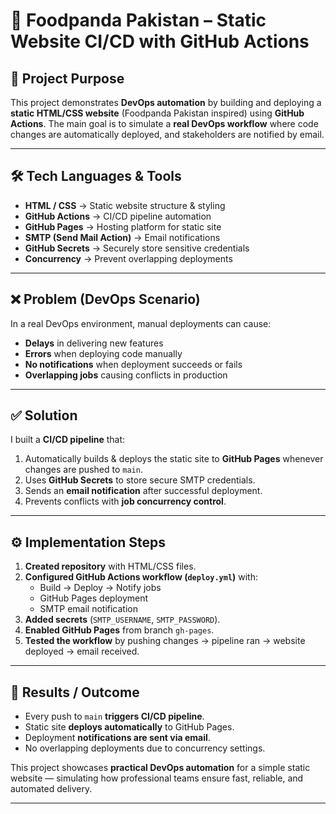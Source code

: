 # 🚀 Foodpanda Pakistan – Static Website CI/CD with GitHub Actions  

## 📌 Project Purpose  
This project demonstrates **DevOps automation** by building and deploying a **static HTML/CSS website** (Foodpanda Pakistan inspired) using **GitHub Actions**. The main goal is to simulate a **real DevOps workflow** where code changes are automatically deployed, and stakeholders are notified by email.  

---

## 🛠️ Tech Languages & Tools  
- **HTML / CSS** → Static website structure & styling  
- **GitHub Actions** → CI/CD pipeline automation  
- **GitHub Pages** → Hosting platform for static site  
- **SMTP (Send Mail Action)** → Email notifications  
- **GitHub Secrets** → Securely store sensitive credentials  
- **Concurrency** → Prevent overlapping deployments  

---

## ❌ Problem (DevOps Scenario)  
In a real DevOps environment, manual deployments can cause:  
- **Delays** in delivering new features  
- **Errors** when deploying code manually  
- **No notifications** when deployment succeeds or fails  
- **Overlapping jobs** causing conflicts in production  

---

## ✅ Solution  
I built a **CI/CD pipeline** that:  
1. Automatically builds & deploys the static site to **GitHub Pages** whenever changes are pushed to `main`.  
2. Uses **GitHub Secrets** to store secure SMTP credentials.  
3. Sends an **email notification** after successful deployment.  
4. Prevents conflicts with **job concurrency control**.  

---

## ⚙️ Implementation Steps  
1. **Created repository** with HTML/CSS files.  
2. **Configured GitHub Actions workflow (`deploy.yml`)** with:  
   - Build → Deploy → Notify jobs  
   - GitHub Pages deployment  
   - SMTP email notification  
3. **Added secrets** (`SMTP_USERNAME`, `SMTP_PASSWORD`).  
4. **Enabled GitHub Pages** from branch `gh-pages`.  
5. **Tested the workflow** by pushing changes → pipeline ran → website deployed → email received.  

---

## 🎯 Results / Outcome  
- Every push to `main` **triggers CI/CD pipeline**.  
- Static site **deploys automatically** to GitHub Pages.  
- Deployment **notifications are sent via email**.  
- No overlapping deployments due to concurrency settings.  

This project showcases **practical DevOps automation** for a simple static website — simulating how professional teams ensure fast, reliable, and automated delivery.  

---

